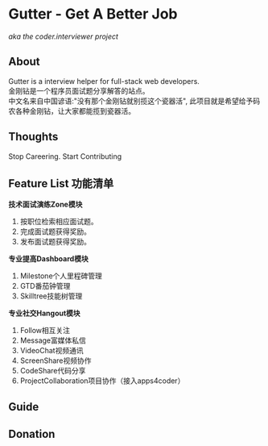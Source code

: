 # Gutter - Get A Better Job #
*aka the coder.interviewer project*

About
-----
Gutter is a interview helper for full-stack web developers.   
金刚钻是一个程序员面试题分享解答的站点。   
中文名来自中国谚语:"没有那个金刚钻就别揽这个瓷器活", 此项目就是希望给予码农各种金刚钻，让大家都能揽到瓷器活。

Thoughts
--------
Stop Careering. Start Contributing

Feature List 功能清单
---------------------

__技术面试演练Zone模块__

1. 按职位检索相应面试题。   
2. 完成面试题获得奖励。    
3. 发布面试题获得奖励。   

__专业提高Dashboard模块__

1. Milestone个人里程碑管理   
2. GTD番茄钟管理   
3. Skilltree技能树管理  

__专业社交Hangout模块__

1. Follow相互关注   
2. Message富媒体私信   
3. VideoChat视频通讯   
4. ScreenShare视频协作   
5. CodeShare代码分享   
6. ProjectCollaboration项目协作（接入apps4coder）

Guide
-----


Donation
--------

